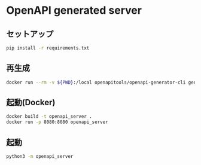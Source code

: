 # OpenAPI generated server

## セットアップ

```sh
pip install -r requirements.txt
```

## 再生成

```sh
docker run --rm -v ${PWD}:/local openapitools/openapi-generator-cli generate -i /local/openapi.yaml -g python-flask -o /local
```

## 起動(Docker)

```sh
docker build -t openapi_server .
docker run -p 8080:8080 openapi_server
```

## 起動

```sh
python3 -m openapi_server
```
